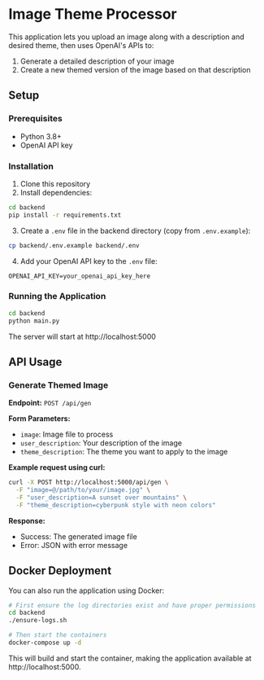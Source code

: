 # Image Theme Processor

This application lets you upload an image along with a description and desired theme, then uses OpenAI's APIs to:
1. Generate a detailed description of your image
2. Create a new themed version of the image based on that description

## Setup

### Prerequisites
- Python 3.8+
- OpenAI API key

### Installation

1. Clone this repository
2. Install dependencies:
```bash
cd backend
pip install -r requirements.txt
```
3. Create a `.env` file in the backend directory (copy from `.env.example`):
```bash
cp backend/.env.example backend/.env
```
4. Add your OpenAI API key to the `.env` file:
```
OPENAI_API_KEY=your_openai_api_key_here
```

### Running the Application

```bash
cd backend
python main.py
```

The server will start at http://localhost:5000

## API Usage

### Generate Themed Image

**Endpoint:** `POST /api/gen`

**Form Parameters:**
- `image`: Image file to process
- `user_description`: Your description of the image
- `theme_description`: The theme you want to apply to the image

**Example request using curl:**
```bash
curl -X POST http://localhost:5000/api/gen \
  -F "image=@/path/to/your/image.jpg" \
  -F "user_description=A sunset over mountains" \
  -F "theme_description=cyberpunk style with neon colors"
```

**Response:**
- Success: The generated image file
- Error: JSON with error message

## Docker Deployment

You can also run the application using Docker:

```bash
# First ensure the log directories exist and have proper permissions
cd backend
./ensure-logs.sh

# Then start the containers
docker-compose up -d
```

This will build and start the container, making the application available at http://localhost:5000. 